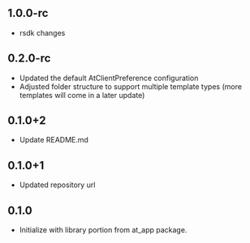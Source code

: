 ## 1.0.0-rc

- rsdk changes

## 0.2.0-rc

- Updated the default AtClientPreference configuration
- Adjusted folder structure to support multiple template types (more templates will come in a later update)

## 0.1.0+2

- Update README.md

## 0.1.0+1

- Updated repository url

## 0.1.0

- Initialize with library portion from at_app package.
